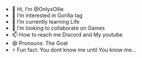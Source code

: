 - 👋 Hi, I’m @OnlyxOllie
- 👀 I’m interested in Gorilla tag 
- 🌱 I’m currently learning Life
- 💞️ I’m looking to collaborate on Games
- 📫 How to reach me Discord and My youtube
- 😄 Pronouns: The Goat
- ⚡ Fun fact: You dont know me until You know me...

<!---
OnlyxOllie/OnlyxOllie is a ✨ special ✨ repository because its `README.md` (this file) appears on your GitHub profile.
You can click the Preview link to take a look at your changes.
--->
